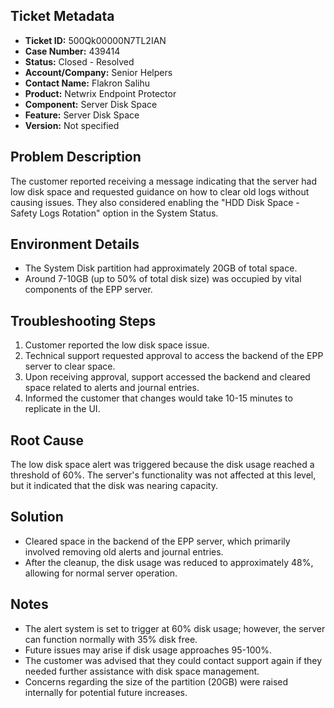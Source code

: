## Ticket Metadata
- **Ticket ID:** 500Qk00000N7TL2IAN
- **Case Number:** 439414
- **Status:** Closed - Resolved
- **Account/Company:** Senior Helpers
- **Contact Name:** Flakron Salihu
- **Product:** Netwrix Endpoint Protector
- **Component:** Server Disk Space
- **Feature:** Server Disk Space
- **Version:** Not specified

## Problem Description
The customer reported receiving a message indicating that the server had low disk space and requested guidance on how to clear old logs without causing issues. They also considered enabling the "HDD Disk Space - Safety Logs Rotation" option in the System Status.

## Environment Details
- The System Disk partition had approximately 20GB of total space.
- Around 7-10GB (up to 50% of total disk size) was occupied by vital components of the EPP server.

## Troubleshooting Steps
1. Customer reported the low disk space issue.
2. Technical support requested approval to access the backend of the EPP server to clear space.
3. Upon receiving approval, support accessed the backend and cleared space related to alerts and journal entries.
4. Informed the customer that changes would take 10-15 minutes to replicate in the UI.

## Root Cause
The low disk space alert was triggered because the disk usage reached a threshold of 60%. The server's functionality was not affected at this level, but it indicated that the disk was nearing capacity.

## Solution
- Cleared space in the backend of the EPP server, which primarily involved removing old alerts and journal entries.
- After the cleanup, the disk usage was reduced to approximately 48%, allowing for normal server operation.

## Notes
- The alert system is set to trigger at 60% disk usage; however, the server can function normally with 35% disk free.
- Future issues may arise if disk usage approaches 95-100%.
- The customer was advised that they could contact support again if they needed further assistance with disk space management.
- Concerns regarding the size of the partition (20GB) were raised internally for potential future increases.